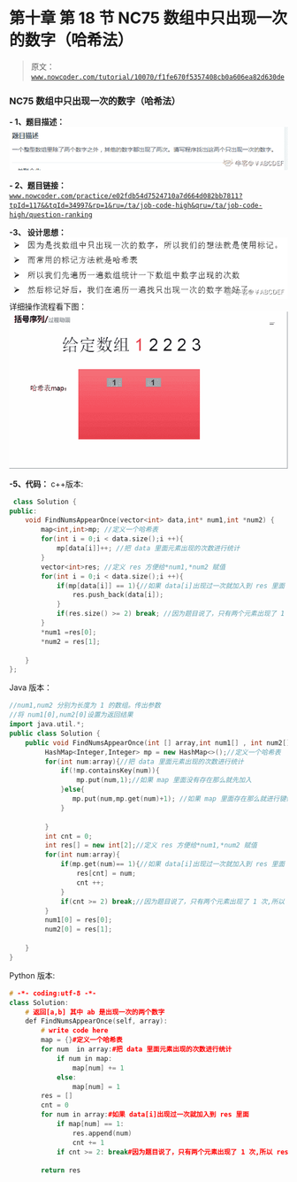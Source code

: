 # 第十章 第 18 节 NC75 数组中只出现一次的数字（哈希法）

> 原文：[`www.nowcoder.com/tutorial/10070/f1fe670f5357408cb0a606ea82d630de`](https://www.nowcoder.com/tutorial/10070/f1fe670f5357408cb0a606ea82d630de)

### NC75 数组中只出现一次的数字（哈希法）

**- 1、题目描述：**
![图片说明](img/a5281c408fc3681d7cbcb836b7129ed6.png "图片标题")

**- 2、题目链接：**
[`www.nowcoder.com/practice/e02fdb54d7524710a7d664d082bb7811?tpId=117&&tqId=34997&rp=1&ru=/ta/job-code-high&qru=/ta/job-code-high/question-ranking`](https://www.nowcoder.com/practice/e02fdb54d7524710a7d664d082bb7811?tpId=117&&tqId=34997&rp=1&ru=/ta/job-code-high&qru=/ta/job-code-high/question-ranking)

**-3、 设计思想：**
![图片说明](img/283794d3fd23c0aa12a080f2d15ca816.png "图片标题")
详细操作流程看下图：
![图片说明](img/4b7136e321871864069ad525defce928.png "图片标题")

**-5、代码：**
c++版本:

```cpp
 class Solution {
public:
    void FindNumsAppearOnce(vector<int> data,int* num1,int *num2) {
        map<int,int>mp; //定义一个哈希表
        for(int i = 0;i < data.size();i ++){
            mp[data[i]]++; //把 data 里面元素出现的次数进行统计
        }
        vector<int>res; //定义 res 方便给*num1,*num2 赋值
        for(int i = 0;i < data.size();i ++){
            if(mp[data[i]] == 1){//如果 data[i]出现过一次就加入到 res 里面
                res.push_back(data[i]);
            }
            if(res.size() >= 2) break; //因为题目说了，只有两个元素出现了 1 次,所以 res 的大小超过 1 个就可以不需要遍历 data 数组了
        }
        *num1 =res[0];
        *num2 = res[1];

    }
};

```

Java 版本：

```cpp
//num1,num2 分别为长度为 1 的数组。传出参数
//将 num1[0],num2[0]设置为返回结果
import java.util.*;
public class Solution {
    public void FindNumsAppearOnce(int [] array,int num1[] , int num2[]) {
         HashMap<Integer,Integer> mp = new HashMap<>();//定义一个哈希表
         for(int num:array){//把 data 里面元素出现的次数进行统计
             if(!mp.containsKey(num)){
                 mp.put(num,1);//如果 map 里面没有存在那么就先加入
             }else{
                mp.put(num,mp.get(num)+1); //如果 map 里面存在那么就进行键值的更新
             }

         }
         int cnt = 0;
         int res[] = new int[2];//定义 res 方便给*num1,*num2 赋值
         for(int num:array){
             if(mp.get(num)== 1){//如果 data[i]出现过一次就加入到 res 里面
                 res[cnt] = num; 
                 cnt ++;
             }
             if(cnt >= 2) break;//因为题目说了，只有两个元素出现了 1 次,所以 res 的大小超过 1 个就可以不需要遍
         }
         num1[0] = res[0];
         num2[0] = res[1];

    }
}

```

Python 版本:

```cpp
# -*- coding:utf-8 -*-
class Solution:
    # 返回[a,b] 其中 ab 是出现一次的两个数字
    def FindNumsAppearOnce(self, array):
        # write code here
        map = {}#定义一个哈希表
        for num  in array:#把 data 里面元素出现的次数进行统计
            if num in map:
                map[num] += 1
            else:
                map[num] = 1
        res = []
        cnt = 0
        for num in array:#如果 data[i]出现过一次就加入到 res 里面
            if map[num] == 1:
                res.append(num)
                cnt += 1
            if cnt >= 2: break#因为题目说了，只有两个元素出现了 1 次,所以 res 的大小超过 1 个就可以不需要遍

        return res

```